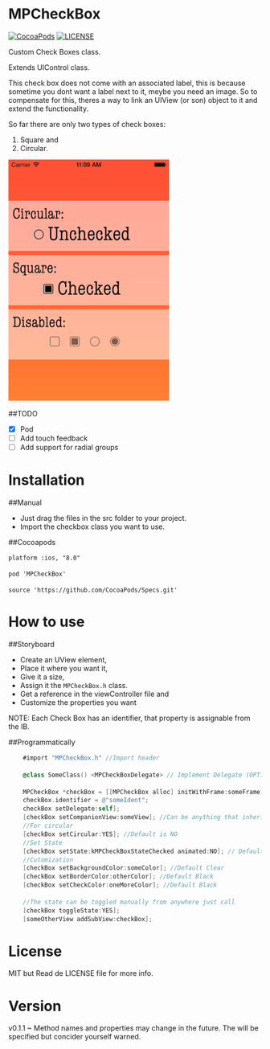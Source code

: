 # MPCheckBox

[![CocoaPods](https://img.shields.io/cocoapods/v/MPCheckBox.svg)]() 
[![LICENSE](https://img.shields.io/badge/License-MIT-brightgreen.svg)]()

Custom Check Boxes class. 

Extends UIControl class. 

This check box does not come with an associated label, this is because sometime you dont want a label next to it, meybe you need an image. So to compensate for this, theres a way to link an UIView (or son) object to it and extend the functionality.

So far there are only two types of check boxes: 

1.  Square and 
2.  Circular.
 
![Screenshot](https://raw.githubusercontent.com/MikePT28/MPCheckBox/master/Images/image.png)

##TODO
- [x] Pod
- [ ] Add touch feedback
- [ ] Add support for radial groups

Installation
=============

##Manual
* Just drag the files in the src folder to your project.
* Import the checkbox class you want to use.

##Cocoapods
```
platform :ios, "8.0"

pod 'MPCheckBox'

source 'https://github.com/CocoaPods/Specs.git'
```

How to use
==========

##Storyboard
* Create an UView element,
* Place it where you want it,
* Give it a size,
* Assign it the ```MPCheckBox.h``` class.
* Get a reference in the viewController file and
* Customize the properties you want

NOTE: Each Check Box has an identifier, that property is assignable from the IB.

##Programmatically
```objective-C
    #import "MPCheckBox.h" //Import header

    @class SomeClass() <MPCheckBoxDelegate> // Implement Delegate (OPTIONAL)

    MPCheckBox *checkBox = [[MPCheckBox alloc] initWithFrame:someFrame];
    checkBox.identifier = @"someIdent";
    checkBox setDelegate:self];
    [checkBox setCompanionView:someView]; //Can be anything that inherits from UIView
    //For circular
    [checkBox setCircular:YES]; //Default is NO
    //Set State
    [checkBox setState:kMPCheckBoxStateChecked animated:NO]; // Default is Unchecked
    //Cutomization
    [checkBox setBackgroundColor:someColor]; //Default Clear
    [checkBox setBorderColor:otherColor]; //Default Black
    [checkBox setCheckColor:oneMoreColor]; //Default Black
    
    //The state can be toggled manually from anywhere just call
    [checkBox toggleState:YES];
    [someOtherView addSubView:checkBox];
```

License
============
MIT but Read de LICENSE file for more info.

Version
===========
v0.1.1 ~ Method names and properties may change in the future. The will be specified but concider yourself warned.
